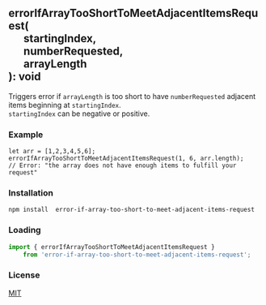 ## errorIfArrayTooShortToMeetAdjacentItemsRequest(<br>&nbsp;&nbsp;&nbsp;&nbsp;&nbsp;&nbsp;startingIndex,<br>&nbsp;&nbsp;&nbsp;&nbsp;&nbsp;&nbsp;numberRequested,<br>&nbsp;&nbsp;&nbsp;&nbsp;&nbsp;&nbsp;arrayLength<br>): void

Triggers error if `arrayLength` is too short to have `numberRequested` adjacent  
items beginning at `startingIndex`.  
`startingIndex` can be negative or positive.


### Example
```
let arr = [1,2,3,4,5,6];
errorIfArrayTooShortToMeetAdjacentItemsRequest(1, 6, arr.length);
// Error: "the array does not have enough items to fulfill your request"
```

### Installation
`npm install  error-if-array-too-short-to-meet-adjacent-items-request`

### Loading
```js
import { errorIfArrayTooShortToMeetAdjacentItemsRequest } 
    from 'error-if-array-too-short-to-meet-adjacent-items-request';
```

### License
[MIT](https://choosealicense.com/licenses/mit/)
